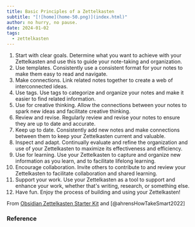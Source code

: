 ```yaml
---
title: Basic Principles of a Zettelkasten
subtitle: "[![home](home-50.png)](index.html)"
author: no hurry, no pause.
date: 2024-01-02
tags:
  - zettelkasten
---
```

1. Start with clear goals. Determine what you want to achieve with your Zettelkasten and use this to guide your note-taking and organization.
2. Use templates. Consistently use a consistent format for your notes to make them easy to read and navigate.
3. Make connections. Link related notes together to create a web of interconnected ideas.
4. Use tags. Use tags to categorize and organize your notes and make it easier to find related information.
5. Use for creative thinking. Allow the connections between your notes to spark new ideas and facilitate creative thinking.
6. Review and revise. Regularly review and revise your notes to ensure they are up to date and accurate.
7. Keep up to date. Consistently add new notes and make connections between them to keep your Zettelkasten current and valuable.
8. Inspect and adapt. Continually evaluate and refine the organization and use of your Zettelkasten to maximize its effectiveness and efficiency.
9. Use for learning. Use your Zettelkasten to capture and organize new information as you learn, and to facilitate lifelong learning.
10. Encourage collaboration. Invite others to contribute to and review your Zettelkasten to facilitate collaboration and shared learning.
11. Support your work. Use your Zettelkasten as a tool to support and enhance your work, whether that's writing, research, or something else.
12. Have fun. Enjoy the process of building and using your Zettelkasten!

From [Obsidian Zettelkasten Starter Kit](https://github.com/groepl/Obsidian-Zettelkasten-Starter-Kit) and [@ahrensHowTakeSmart2022]

### Reference


